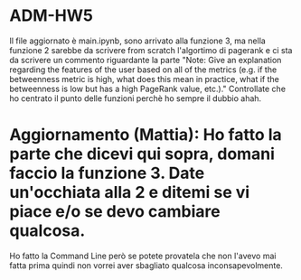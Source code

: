 # ADM-HW5
Il file aggiornato è main.ipynb, sono arrivato alla funzione 3, ma nella funzione 2 sarebbe da scrivere from scratch l'algortimo di pagerank e ci sta da scrivere un commento riguardante la parte "Note: Give an explanation regarding the features of the user based on all of the metrics (e.g. if the betweenness metric is high, what does this mean in practice, what if the betweenness is low but has a high PageRank value, etc.)." 
Controllate che ho centrato il punto delle funzioni perchè ho sempre il dubbio ahah.

# Aggiornamento (Mattia): Ho fatto la parte che dicevi qui sopra, domani faccio la funzione 3. Date un'occhiata alla 2 e ditemi se vi piace e/o se devo cambiare qualcosa. 

Ho fatto la Command Line però se potete provatela che non l'avevo mai fatta prima quindi non vorrei aver sbagliato qualcosa inconsapevolmente.

